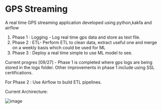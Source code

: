 # GPS Streaming 

A real time GPS streaming application developed using python,kakfa and airflow

1. Phase 1 : Logging - Log real time gps data and store as text file.
2. Phase 2 : ETL- Perform ETL to clean data, extract useful one and merge on a weekly basis which could be used for ML
3. Phase 3 : Deploy a real time simple to use ML model to see.


Current progres [09/27] - Phase 1 is completed where gps logs are being stored in the logs folder. Other improvements in phase 1 include using SSL certifications. 

For Phase 2 : Use Airflow to build ETL pipelines. 


Current Archirecture: 

![image](https://github.com/praveen555/gps_streaming_kafka/assets/23379996/63cd92fd-2c32-4bbe-957f-1488b4056bf8)



